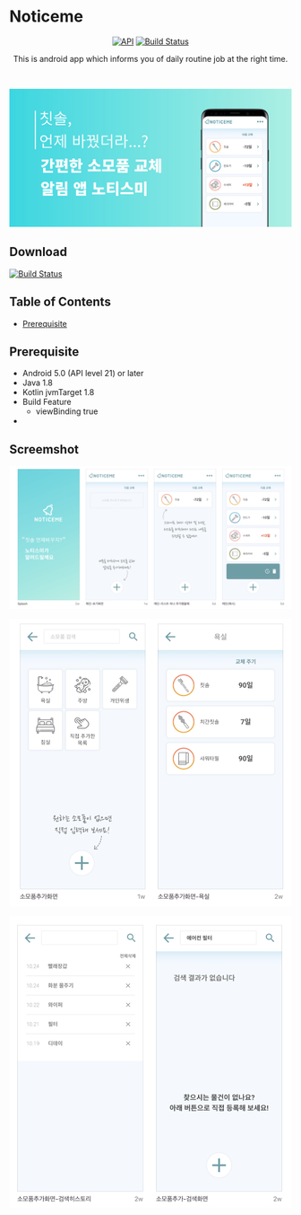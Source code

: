# Noticeme
<p align="center">
<a href="https://android-arsenal.com/api?level=21"><img alt="API" src="https://img.shields.io/badge/API-21%2B-brightgreen.svg?style=flat"/></a>
<a href="https://github.com/bentleypark/noticeme/actions"><img alt="Build Status" src="https://github.com/bentleypark/noticeme/workflows/Android%20CI/badge.svg"/></a>
</p>

<p align="center">
This is android app which informs you of daily routine job at the right time.
</p>
</br>

<p align="center">
<img src="/images/notieme_main_image.png"/>
</p>

## Download
<a href="https://play.google.com/store/apps/details?id=com.project.noticeme"><img alt="Build Status" src="https://play.google.com/intl/en_us/badges/images/generic/en-play-badge.png"/></a>


## Table of Contents
- [Prerequisite](#prerequisite)

## Prerequisite

- Android 5.0 (API level 21) or later
- Java 1.8
- Kotlin jvmTarget 1.8
- Build Feature
    - viewBinding true
-

## Screemshot

![screenshot01](images/screenshot01.png)

![screenshot02](images/screenshot02.png)

![screenshot03](images/screenshot03.png)